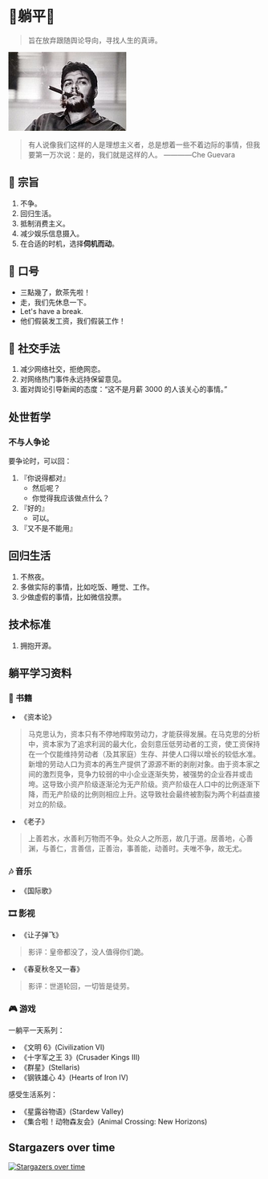 # 🛌躺平🛌

> 旨在放弃跟随舆论导向，寻找人生的真谛。

![](./img/235px-Che_Guevara.jpg)
> 有人说像我们这样的人是理想主义者，总是想着一些不着边际的事情，但我要第一万次说：是的，我们就是这样的人。 ————Che Guevara

## 📜 宗旨

1. 不争。
2. 回归生活。
3. 抵制消费主义。
4. 减少娱乐信息摄入。
5. 在合适的时机，选择**伺机而动**。
  
## 📢 口号  
  
- 三點幾了，飲茶先啦！  
- 走，我们先休息一下。  
- Let's have a break.  
- 他们假装发工资，我们假装工作！
  
## 🕺 社交手法

1. 减少网络社交，拒绝网恋。  
2. 对网络热门事件永远持保留意见。  
3. 面对舆论引导新闻的态度：“这不是月薪 3000 的人该关心的事情。”  

## 处世哲学

### 不与人争论

要争论时，可以回：

1. 『你说得都对』
     - 然后呢？
     - 你觉得我应该做点什么？
2. 『好的』
     - 可以。
3. 『又不是不能用』

## 回归生活

1. 不熬夜。
2. 多做实际的事情，比如吃饭、睡觉、工作。
3. 少做虚假的事情，比如微信投票。

## 技术标准

1. 拥抱开源。
     
## 躺平学习资料

### 📕 书籍
- 《资本论》

> 马克思认为，资本只有不停地榨取劳动力，才能获得发展。在马克思的分析中，资本家为了追求利润的最大化，会刻意压低劳动者的工资，使工资保持在一个仅能维持劳动者（及其家庭）生存、并使人口得以增长的较低水准。新增的劳动人口为资本的再生产提供了源源不断的剥削对象。由于资本家之间的激烈竞争，竞争力较弱的中小企业逐渐失势，被强势的企业吞并或击垮。这导致小资产阶级逐渐沦为无产阶级。资产阶级在人口中的比例逐渐下降，而无产阶级的比例则相应上升。这导致社会最终被割裂为两个利益直接对立的阶级。

-  《老子》
> 上善若水，水善利万物而不争。处众人之所恶，故几于道。居善地，心善渊，与善仁，言善信，正善治，事善能，动善时。夫唯不争，故无尤。

### 🎶 音乐
- 《国际歌》

### 🎞 影视
- 《让子弹飞》

>影评：皇帝都没了，没人值得你们跪。

- 《春夏秋冬又一春》

> 影评：世道轮回，一切皆是徒劳。 

### 🎮 游戏

一躺平一天系列：

- 《文明 6》(Civilization VI)
- 《十字军之王 3》(Crusader Kings III) 
- 《群星》(Stellaris)
- 《钢铁雄心 4》(Hearts of Iron IV)

感受生活系列：

- 《星露谷物语》(Stardew Valley)
- 《集合啦！动物森友会》(Animal Crossing: New Horizons)

## Stargazers over time

[![Stargazers over time](https://starchart.cc/phodal/tangping.svg)](https://starchart.cc/phodal/tangping)
